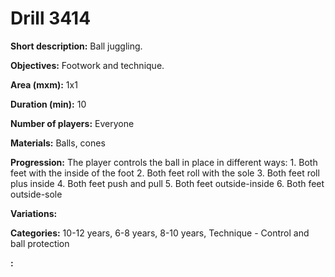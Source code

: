 # Drill 3414

**Short description:**
Ball juggling.

**Objectives:**
Footwork and technique.

**Area (mxm):**
1x1

**Duration (min):**
10

**Number of players:**
Everyone

**Materials:**
Balls, cones

**Progression:**
The player controls the ball in place in different ways: 1. Both feet with the inside of the foot 2. Both feet roll with the sole 3. Both feet roll plus inside 4. Both feet push and pull 5. Both feet outside-inside 6. Both feet outside-sole

**Variations:**


**Categories:**
10-12 years, 6-8 years, 8-10 years, Technique - Control and ball protection

**:**



